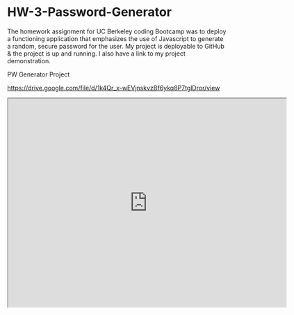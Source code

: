 # HW-3-Password-Generator

The homework assignment for UC Berkeley coding Bootcamp was to deploy a functioning application that emphasizes the use of Javascript to generate a random, secure password for the user.
My project is deployable to GitHub & the project is up and running.
I also have a link to my project demonstration.

PW Generator Project

https://drive.google.com/file/d/1k4Qr_x-wEVjnskvzBf6ykq8P7tglDror/view

<iframe src="https://drive.google.com/file/d/1k4Qr_x-wEVjnskvzBf6ykq8P7tglDror/preview" width="640" height="480"></iframe>
